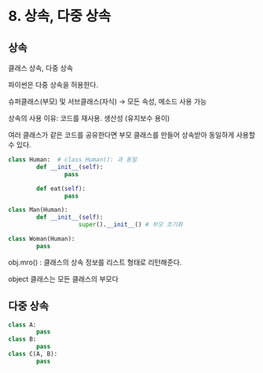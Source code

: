 # 8. 상속, 다중 상속

## 상속

클래스 상속, 다중 상속

파이썬은 다중 상속을 허용한다. 

슈퍼클래스(부모) 및 서브클래스(자식) → 모든 속성, 메소드 사용 가능

상속의 사용 이유: 코드를 재사용. 생산성 (유지보수 용이)

여러 클래스가 같은 코드를 공유한다면 부모 클래스를 만들어 상속받아 동일하게 사용할 수 있다.

```python
class Human:  # class Human(): 과 동일
		def __init__(self):
				pass

		def eat(self):
				pass

class Man(Human):
		def __init__(self):
					super().__init__() # 부모 초기화

class Woman(Human):
		pass
```

obj.mro() : 클래스의 상속 정보를 리스트 형태로 리턴해준다.

object 클래스는 모든 클래스의 부모다

## 다중 상속

```python
class A:
		pass
class B:
		pass
class C(A, B):
		pass
```